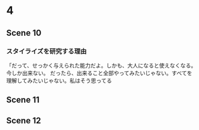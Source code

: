 # 4

## Scene 10
### スタイライズを研究する理由
「だって、せっかく与えられた能力だよ。しかも、大人になると使えなくなる。
今しか出来ない。
だったら、出来ること全部やってみたいじゃない。すべてを理解してみたいじゃない。私はそう思ってる


## Scene 11
## Scene 12

<!--stackedit_data:
eyJoaXN0b3J5IjpbLTI4NDUwMzk4LDE0NTQ2Nzk1NTYsLTY0ND
Q1Mzk2OSwtOTY2OTQ5NDEzXX0=
-->